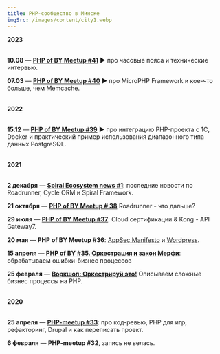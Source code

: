 ```yaml
---
title: PHP-сообщество в Минске
imgSrc: /images/content/city1.webp
---
```


**2023**<br><br>

**10.08** — **[PHP of BY Meetup #41](https://wearecommunity.io/events/phpofby_master_timezones_and_how_to_interview)** ▶ про часовые пояса и технические интервью.

**07.03** — **[PHP of BY Meetup #40](https://wearecommunity.io/events/phpofby-meetup-40)** ▶ про MicroPHP Framework и кое-что больше, чем Memcache.

<br>**2022**<br><br>

**15.12** — **[PHP of BY Meetup #39](https://wearecommunity.io/events/php-of-by-meetup-39)** ▶ про интеграцию PHP-проекта с 1С, Docker и практический пример использования диапазонного типа данных PostgreSQL.

<br>**2021**<br><br>

**2 декабря** — **[Spiral Ecosystem news #1](https://youtu.be/o8qn5g_SGRs)**: последние новости по Roadrunner, Cycle ORM и Spiral Framework.

**21 октября** — **[PHP of BY Meetup # 38](https://youtu.be/uYPvYyYK4jQ)** Roadrunner - что дальше?

**29 июля** — **[PHP of BY Meetup #37](https://youtu.be/cUBpUDy_7ZE)**: Cloud сертификации & Kong - API Gateway7.

**20 мая** — **PHP of BY Meetup #36**: [AppSec Manifesto](https://youtu.be/uYPvYyYK4jQ) и [Wordpress](https://youtu.be/UdHB-PCf8K4).

**15 апреля** — **[PHP of BY #35. Оркестрация и закон Мерфи](https://youtu.be/upL8o-OXYEc)**: обрабатываем ошибки-бизнес процессов

**25 февраля** — **[Воркшоп: Оркестрируй это!](https://youtu.be/0NCMEaFMj_M)** Описываем сложные бизнес процессы на PHP.

<br>**2020**<br><br>

**25 апреля** — **[PHP-meetup #33](https://www.youtube.com/watch?v=BZlbW99ghYk)**: про код-ревью, PHP для игр, рефакторинг, Drupal и как переписать проект.

**6 февраля** — **PHP-meetup #32**, запись не велась.
